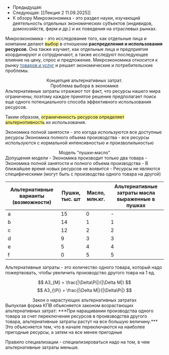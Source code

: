 - Предыдущая: 
- Следующая: [[Лекция 2 11.09.2025]] 
- К обзору
Микроэкономика - это раздел науки, изучающий деятельность отдельных экономических субъектов (индивидов, домохозяйств, фирм и др.) и их поведения на отраслевых рынках.

Микроэкономика - это исследование того, как отдельные лица и компании делают <span style="background:#fff88f">выбор</span> в отношении **распределения и использования ресурсов**.
Она также изучает, как отдельные лица и предприятия координируют и сотрудничают, а также исследуют последующее влияние на цену, спрос и предложение. Микроэкономика относится к рынку <u><font color="#1f497d">товаров и услуг</font></u> и решает экономические и потребительские проблемы.

<center>Концепция альтернативных затрат.</center>
<center>Проблема выбора в экономике</center>
Альтернативные затраты отражают тот факт, что ресурсы нашего мира ограничены; поэтому каждое принятое решение предполагает поиск еще одного потенциального способа эффективного использования ресурсов.

Таким образом, <span style="background:#fff88f">ограниченность ресурсов определяет альтернотивность</span> их использования.

Экономика полной занятости - это когода используются все доступные ресурсы
Экономика полного объема производства - все ресурсы используются с нормальной интенсивностью и произволильностью

<center>Модель "пушки-масло"</center>
Допущения модели
- Экономика производит только два товара
- Экономика полной занятости и полного объема производства 
- В ближайшее время новых ресурсов не воявится
- Ресурсы не являются специфическими (могут быть с производства одного товара на другой)


| Альтернативные варианты (возможности) | Пушки, тыс. шт | Масло, млн.кг. | Альтернативные затраты масла выраженные в пушках |
| ------------------------------------- | -------------- | -------------- | ------------------------------------------------ |
| a                                     | 15             | 0              | -                                                |
| b                                     | 14             | 1              | 1                                                |
| c                                     | 12             | 2              | 2                                                |
| d                                     | 9              | 3              | 3                                                |
| e                                     | 5              | 4              | 4                                                |
| f                                     | 0              | 5              | 5                                                |
Альтернативные затраты - это количество одного товара, который надо пожертвовать, чтобы увеличить производство другого товра на 1 ед. 

$$ AЗ_{M} = \frac{|\Delta\Pi|}{|\Delta M|} $$
$$ AЗ_{\Pi} = \frac{|\Delta M|}{|\Delta\Pi|} $$
<center>Закон о нарастующих альтернативных затратах</center>
Выпуклая форма КПВ объясняется законом возрастающих альтернативных затрат:
 ***При наращивании производства одного товара за счет переключения ресурсов в проивзводства другого товара, альтернативные затраты растут на все большую величину.***
Это объясняется тем, что в начале переключаются на наиболее пригодные ресурсы, а затем на все менее пригодные 

Правило специализации - специализироваться надо на том, в чем альтернативные затраты меньше. 





